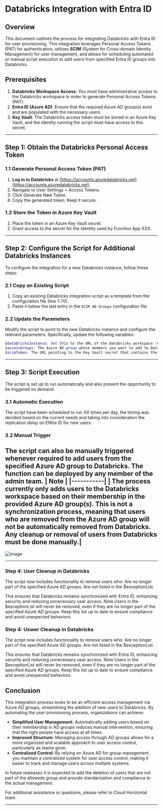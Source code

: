 # Databricks Integration with Entra ID

## Overview

This document outlines the process for integrating Databricks with Entra ID for user provisioning. This integration leverages Personal Access Tokens (PAT) for authentication, utilizes **SCIM** (System for Cross-domain Identity Management) for user management, and allows for scheduling automated or manual script execution to add users from specified Entra ID groups into Databricks.

## Prerequisites

1. **Databricks Workspace Access**: You must have administrative access to the Databricks workspace in order to generate Personal Access Tokens (PAT).
2. **Entra ID (Azure AD)**: Ensure that the required Azure AD group(s) exist and are populated with the necessary users.
3. **Key Vault**: The Databricks access token must be stored in an Azure Key Vault, and the identity running the script must have access to this secret.

---

## Step 1: Obtain the Databricks Personal Access Token

### 1.1 Generate Personal Access Token (PAT)

1. **Log in to Databricks** at [https://accounts.azuredatabricks.net](https://accounts.azuredatabricks.net).
2. Navigate to User Settings > Access Tokens.
3. Click Generate New Token.
4. Copy the generated token. Keep it secure.

### 1.2 Store the Token in Azure Key Vault

1. Place the token in an Azure Key Vault secret.
2. Grant access to the secret for the identity used by Function App XXX.

---

## Step 2: Configure the Script for Additional Databricks Instances

To configure the integration for a new Databricks instance, follow these steps:

### 2.1 Copy an Existing Script

1. Copy an existing Databricks integration script as a template from the configuration file (line 1-70).
2. Paste it below the last entry in the `SCIM AD Groups` configuration file.

### 2.2 Update the Parameters

Modify the script to point to the new Databricks instance and configure the relevant parameters. Specifically, update the following variables:

```Powershell
$databricksInstance: Set this to the URL of the Databricks workspace (e.g., "https://adb-6234138917436195.15.azuredatabricks.net").
$accessGroups: The Azure AD group whose members you want to add to Databricks.
$scimToken: The URL pointing to the Key Vault secret that contains the generated Personal Access Token.
```
---

## Step 3: Script Execution
The script is set up to run automatically and also present the opportunity to be triggered on demand.

### 3.1 Automatic Execution
The script have been scheduled to run XX times per day, the timing was decided based on the current needs and taking into consideration the replication delay on ENtra ID for new users.

### 3.2 Manual Trigger
The script can also be manually triggered whenever required to add users from the specified Azure AD group to Databricks. The function can be deployed by any member of the admin team.
| **Note**     |
|-----------|
| The process currently only adds users to the Databricks workspace based on their membership in the provided Azure AD group(s). This is not a synchronization process, meaning that users who are removed from the Azure AD group will not be automatically removed from Databricks. Any cleanup or removal of users from Databricks must be done manually.| 
---
![image](https://github.com/user-attachments/assets/1455b952-00fc-4830-8f8e-555c119a6559)

---
### Step 4: User Cleanup in Databricks
The script now includes functionality to remove users who:
 Are no longer part of the specified Azure AD groups.
 Are not listed in the $exceptionList.

 This ensures that Databricks remains synchronized with Entra ID, enhancing security and reducing unnecessary user access.
Note
Users in the $exceptionList will never be removed, even if they are no longer part of the specified Azure AD groups. Keep this list up to date to ensure compliance and avoid unexpected behaviors.

### Step 4: Uswer Cleanup in Databricks
The script now includes functionality to remove users who:
 Are no longer part of the specified Azure AD groups.
 Are not listed in the $exceptionList.

 This ensures that Databricks remains synchronized with Entra ID, enhancing security and reducing unnecessary user access.
Note
Users in the $exceptionList will never be removed, even if they are no longer part of the specified Azure AD groups. Keep this list up to date to ensure compliance and avoid unexpected behaviors.

## Conclusion

This integration process looks to be an efficient access management via Azure AD groups, streamlining the addition of new users to Databricks. By automating the user provisioning process, organizations can achieve:

- **Simplified User Management:** Automatically adding users based on their membership in AD groups reduces manual intervention, ensuring that the right people have access at all times.
- **Improved Structure:** Managing access through AD groups allows for a more organized and scalable approach to user access control, particularly as teams grow.
- **Centralized Control:** By relying on Azure AD for group management, you maintain a centralized system for user access control, making it easier to track and manage users across multiple systems.

In future realeases it is expected to add the deletion of users that are not part of the alloweds group and provide standarization and compliance to the actual management. 

For additional assistance or questions, please refer to Cloud Horizontal team.

---
